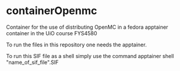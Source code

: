 # containerOpenmc
Container for the use of distributing OpenMC in a fedora apptainer container in the UiO course FYS4580


To run the files in this repository one needs the apptainer.

To run this SIF file as a shell simply use the command apptainer shell "name_of_sif_file".SIF
